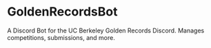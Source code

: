 # GoldenRecordsBot
A Discord Bot for the UC Berkeley Golden Records Discord. Manages competitions, submissions, and more.
